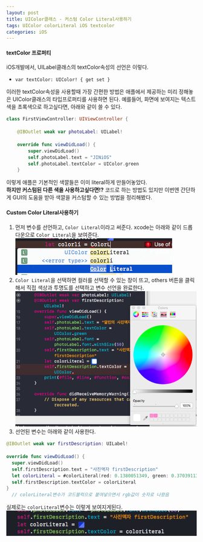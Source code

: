 ```yaml
---
layout: post
title: UIColor클래스 - 커스텀 Color Literal사용하기
tags: UIColor colorLiteral iOS textcolor
categories: iOS
---
```


#### textColor 프로퍼티

iOS개발에서, UILabel클래스의 textColor속성의 선언은 이렇다.
- `var textColor: UIColor! { get set }`

이러한 textColor속성을 사용할때 가장 간편한 방법은 애플에서 제공하는 미리 정해놓은 UIColor클래스의 타입프로퍼티를 사용하면 된다. 예를들어, 화면에 보여지는 텍스트 색을 초록색으로 하고싶다면, 아래와 같이 쓸 수 있다.
```swift
class FirstViewController: UIViewController {

    @IBOutlet weak var photoLabel: UILabel!

    override func viewDidLoad() {
        super.viewDidLoad()
        self.photoLabel.text = "JINiOS"
        self.photoLabel.textColor = UIColor.green
    }

```
이렇게 애플은 기본적인 색깔들은 이미 literal하게 만들어놓았다.
<br/>
**하지만 커스텀된 다른 색을 사용하고싶다면!?** 코드로 하는 방법도 있지만 이번엔 간단하게 GUI의 도움을 받아 색깔을 커스텀할 수 있는 방법을 정리해봤다.

#### Custom Color Literal사용하기

1. 먼저 변수를 선언하고, `Color Literal`이라고 써준다. xcode는 아래와 같이 드롭다운으로 `Color Literal`을 보여준다.
![xcode_color_literal](/_posts/images/colorLiteral_20180311.png)
2. `Color Literal`을 선택하면 컬러를 선택할 수 있는 창이 뜨고, others 버튼을 클릭해서 직접 색상과 투명도를 선택하고 변수 선언을 완료한다.
![xcode_color_literal2](/_posts/images/colorLiteral2_20180311.png)
3. 선언된 변수는 아래와 같이 사용한다.
  ```swift
  @IBOutlet weak var firstDescription: UILabel!

override func viewDidLoad() {
    super.viewDidLoad()
    self.firstDescription.text = "사진액자 firstDescription"
    let colorLiteral = #colorLiteral(red: 0.1380051349, green: 0.3703911386, blue: 1, alpha: 0.7430436644)
    self.firstDescription.textColor = colorLiteral
  }
    // colorLiteral변수가 코드블럭으로 붙여넣으면서 rgb값이 숫자로 나왔음
  ```
  실제로는 `colorLiteral`변수는 이렇게 보여지게된다.
  ![xcode_color_literal3](/_posts/images/colorLiteral3_20180311.png)

